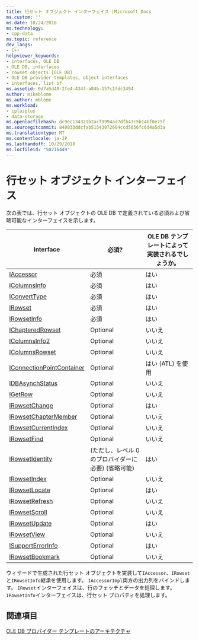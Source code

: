 ```yaml
---
title: 行セット オブジェクト インターフェイス |Microsoft Docs
ms.custom: ''
ms.date: 10/24/2018
ms.technology:
- cpp-data
ms.topic: reference
dev_langs:
- C++
helpviewer_keywords:
- interfaces, OLE DB
- OLE DB, interfaces
- rowset objects [OLE DB]
- OLE DB provider templates, object interfaces
- interfaces, list of
ms.assetid: 0d7a5d48-2fe4-434f-a84b-157c1fdc3494
author: mikeblome
ms.author: mblome
ms.workload:
- cplusplus
- data-storage
ms.openlocfilehash: dc9ec134321b2acf9994ad7dfb43c5b14bf0e75f
ms.sourcegitcommit: 840033ddcfab51543072604ccd5656fc6d4a5d3a
ms.translationtype: MT
ms.contentlocale: ja-JP
ms.lasthandoff: 10/29/2018
ms.locfileid: "50216449"
---
```

# <a name="rowset-object-interfaces"></a>行セット オブジェクト インターフェイス

次の表では、行セット オブジェクトの OLE DB で定義されている必須および省略可能なインターフェイスを示します。

|Interface|必須?|OLE DB テンプレートによって実装されるでしょうか。|
|---------------|---------------|--------------------------------------|
|[IAccessor](/previous-versions/windows/desktop/ms719672)|必須|はい|
|[IColumnsInfo](/previous-versions/windows/desktop/ms724541)|必須|はい|
|[IConvertType](/previous-versions/windows/desktop/ms715926)|必須|はい|
|[IRowset](/previous-versions/windows/desktop/ms720986)|必須|はい|
|[IRowsetInfo](/previous-versions/windows/desktop/ms724541)|必須|はい|
|[IChapteredRowset](/previous-versions/windows/desktop/ms718180)|Optional|いいえ|
|[IColumnsInfo2](/previous-versions/windows/desktop/ms712953)|Optional|いいえ|
|[IColumnsRowset](/previous-versions/windows/desktop/ms722657)|Optional|いいえ|
|[IConnectionPointContainer](/windows/desktop/api/ocidl/nn-ocidl-iconnectionpointcontainer)|Optional|はい (ATL) を使用|
|[IDBAsynchStatus](/previous-versions/windows/desktop/ms709832)|Optional|いいえ|
|[IGetRow](/previous-versions/windows/desktop/ms718047)|Optional|いいえ|
|[IRowsetChange](/previous-versions/windows/desktop/ms715790)|Optional|はい|
|[IRowsetChapterMember](/previous-versions/windows/desktop/ms725430)|Optional|いいえ|
|[IRowsetCurrentIndex](/previous-versions/windows/desktop/ms709700)|Optional|いいえ|
|[IRowsetFind](/previous-versions/windows/desktop/ms724221)|Optional|いいえ|
|[IRowsetIdentity](/previous-versions/windows/desktop/ms715913)|(ただし、レベル 0 のプロバイダーに必要) (省略可能)|はい|
|[IRowsetIndex](/previous-versions/windows/desktop/ms719604)|Optional|いいえ|
|[IRowsetLocate](/previous-versions/windows/desktop/ms721190)|Optional|はい|
|[IRowsetRefresh](/previous-versions/windows/desktop/ms714892)|Optional|いいえ|
|[IRowsetScroll](/previous-versions/windows/desktop/ms712984)|Optional|いいえ|
|[IRowsetUpdate](/previous-versions/windows/desktop/ms714401)|Optional|はい|
|[IRowsetView](/previous-versions/windows/desktop/ms709755)|Optional|いいえ|
|[ISupportErrorInfo](/previous-versions/windows/desktop/ms715816)|Optional|はい|
|[IRowsetBookmark](/previous-versions/windows/desktop/ms714246)|Optional|いいえ|

ウィザードで生成された行セット オブジェクトを実装して`IAccessor`、`IRowset`と`IRowsetInfo`継承を使用します。 `IAccessorImpl`両方の出力列をバインドします。 `IRowset`インターフェイスは、行のフェッチとデータを処理します。 `IRowsetInfo`インターフェイスは、行セット プロパティを処理します。

## <a name="see-also"></a>関連項目

[OLE DB プロバイダー テンプレートのアーキテクチャ](../../data/oledb/ole-db-provider-template-architecture.md)<br/>
